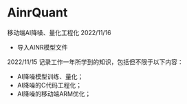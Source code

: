 # AinrQuant
移动端AI降噪、量化工程化
2022/11/16
- 导入AINR模型文件

2022/11/15
记录工作一年所学到的知识，包括但不限于以下内容：
- AI降噪模型训练、量化；
- AI降噪的C代码工程化；
- AI降噪的移动端ARM优化；